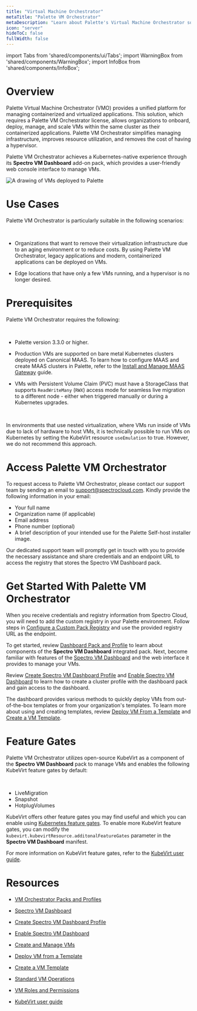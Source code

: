 ```yaml
---
title: "Virtual Machine Orchestrator"
metaTitle: "Palette VM Orchestrator"
metaDescription: "Learn about Palette's Virtual Machine Orchestrator solution for managing containerized and virtualized applications."
icon: "server"
hideToC: false
fullWidth: false
---
```


import Tabs from 'shared/components/ui/Tabs';
import WarningBox from 'shared/components/WarningBox';
import InfoBox from 'shared/components/InfoBox';


# Overview

Palette Virtual Machine Orchestrator (VMO) provides a unified platform for managing containerized and virtualized applications. This solution, which requires a Palette VM Orchestrator license, allows organizations to onboard, deploy, manage, and scale VMs within the same cluster as their containerized applications. Palette VM Orchestrator simplifies managing infrastructure, improves resource utilization, and removes the cost of having a hypervisor.

Palette VM Orchestrator achieves a Kubernetes-native experience through its **Spectro VM Dashboard** add-on pack, which provides a user-friendly web console interface to manage VMs.


![A drawing of VMs deployed to Palette](/docs_vm-mangement_vmo-diagram.png)


# Use Cases

Palette VM Orchestrator is particularly suitable in the following scenarios: 

<br />

- Organizations that want to remove their virtualization infrastructure due to an aging environment or to reduce costs. By using Palette VM Orchestrator, legacy applications and modern, containerized applications can be deployed on VMs. 


- Edge locations that have only a few VMs running, and a hypervisor is no longer desired.

# Prerequisites


Palette VM Orchestrator requires the following:

<br />

- Palette version 3.3.0 or higher.


- Production VMs are supported on bare metal Kubernetes clusters deployed on Canonical MAAS. To learn how to configure MAAS and create MAAS clusters in Palette, refer to the [Install and Manage MAAS Gateway](/clusters/data-center/maas/install-manage-maas-pcg) guide.


- VMs with Persistent Volume Claim (PVC) must have a StorageClass that supports ``ReadWriteMany`` (``RWX``) access mode for seamless live migration to a different node - either when triggered manually or during a Kubernetes upgrades.

<br />

<WarningBox>

In environments that use nested virtualization, where VMs run inside of VMs due to lack of hardware to host VMs, it is technically possible to run VMs on Kubernetes by setting the KubeVirt resource ``useEmulation`` to true. However, we do not recommend this approach.

</WarningBox>


# Access Palette VM Orchestrator

To request access to Palette VM Orchestrator, please contact our support team by sending an email to support@spectrocloud.com. Kindly provide the following information in your email:

- Your full name
- Organization name (if applicable)
- Email address
- Phone number (optional)
- A brief description of your intended use for the Palette Self-host installer image.

Our dedicated support team will promptly get in touch with you to provide the necessary assistance and share credentials and an endpoint URL to access the registry that stores the Spectro VM Dashboard pack. 


# Get Started With Palette VM Orchestrator

When you receive credentials and registry information from Spectro Cloud, you will need to add the custom registry in your Palette environment. Follow steps in [Configure a Custom Pack Registry](https://docs.spectrocloud.com/registries-and-packs/adding-a-custom-registry#configureacustompackregistryonthepaletteconsole) and use the provided registry URL as the endpoint.

To get started, review [Dashboard Pack and Profile](/vm-management/vm-packs-profiles) to learn about components of the **Spectro VM Dashboard** integrated pack. Next, become familiar with features of the [Spectro VM Dashboard](/vm-management/vm-packs-profiles/vm-dashboard) and the web interface it provides to manage your VMs. 

Review [Create Spectro VM Dashboard Profile](/vm-management/vm-packs-profiles/create-vm-dashboard-profile) and [Enable Spectro VM Dashboard](/vm-management/vm-packs-profiles/enable-vm-dashboard) to learn how to create a cluster profile with the dashboard pack and gain access to the dashboard. 

The dashboard provides various methods to quickly deploy VMs from out-of-the-box templates or from your organization's templates. To learn more about using and creating templates, review [Deploy VM From a Template](/vm-management/create-manage-vm/standard-vm-operations/deploy-vm-from-template) and [Create a VM Template](/vm-management/create-manage-vm/create-vm-template). 


# Feature Gates

Palette VM Orchestrator utilizes open-source KubeVirt as a component of the **Spectro VM Dashboard** pack to manage VMs and enables the following KubeVirt feature gates by default:

<br />

* LiveMigration
* Snapshot
* HotplugVolumes

KubeVirt offers other feature gates you may find useful and which you can enable using [Kubernetes feature gates](https://kubernetes.io/docs/reference/command-line-tools-reference/feature-gates/). To enable more KubeVirt feature gates, you can modify the ``kubevirt.kubevirtResource.additonalFeatureGates`` parameter in the **Spectro VM Dashboard** manifest.

For more information on KubeVirt feature gates, refer to the [KubeVirt user guide](https://kubevirt.io/user-guide/operations/activating_feature_gates/).

# Resources

- [VM Orchestrator Packs and Profiles](/vm-management/vm-packs-profiles)


- [Spectro VM Dashboard](/vm-management/vm-packs-profiles/vm-dashboard)


- [Create Spectro VM Dashboard Profile](/vm-management/vm-packs-profiles/create-vm-dashboard-profile)


- [Enable Spectro VM Dashboard](/vm-management/vm-packs-profiles/enable-vm-dashboard)


- [Create and Manage VMs](/vm-management/create-manage-vm)


- [Deploy VM from a Template](/vm-management/create-manage-vm/standard-vm-operations/deploy-vm-from-template)


- [Create a VM Template](/vm-management/create-manage-vm/create-vm-template)


- [Standard VM Operations](/vm-management/create-manage-vm/standard-vm-operations)


- [VM Roles and Permissions](/vm-management/vm-roles-permissions)


- [KubeVirt user guide](https://kubevirt.io/user-guide/operations/activating_feature_gates/)

<br />

<br />

<br />

<br />
